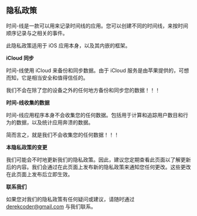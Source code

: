 ## 隐私政策

时间-线是一款可以用来记录时间线的应用。您可以创建不同的时间线，来按时间顺序记录与之相关的事件。

此隐私政策适用于 iOS 应用本身，以及其内嵌的框架。

**iCloud 同步**

时间-线使用 iCloud 来备份和同步数据。由于 iCloud 服务是由苹果提供的，可想而知，它是相当安全和值得信任的。

我们不会在除了您的设备之外的任何地方备份和同步您的数据！！！

**时间-线收集的数据**

时间-线应用程序本身不会收集您的任何数据。包括用于计算和追踪用户数目和行为的数据，以及统计应用奔溃的数据。

简而言之，就是我们不会收集您的任何数据！！！

**本隐私政策的变更**

我们可能会不时地更新我们的隐私政策。因此，建议您定期查看此页面以了解更新后的内容。我们会通过在此页面上发布新的隐私政策来通知您任何更改。这些更改在此页面上发布后立即生效。

**联系我们**

如果您对我们的隐私政策有任何疑问或建议，请随时通过 derekcoder@gmail.com 与我们联系。
